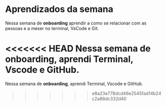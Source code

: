 # Aprendizados da semana

Nessa semana de **onboarding** aprendir a como se relacionar com as pessoas e a mexer no terminal, VsCode e Git.

<<<<<<< HEAD
Nessa semana de **onboarding**, aprendi Terminal, Vscode e GitHub.
=======
Nessa semana de **onboarding**, aprendi Terminal, Vscode e GitHub.

>>>>>>> e8a23e778dcd46e2545fad14b24c2a88dc332d40
